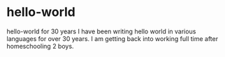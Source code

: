 # hello-world
hello-world for 30 years
I have been writing hello world in various languages for over 30 years.  I am getting back into working full time after homeschooling 2 boys.
